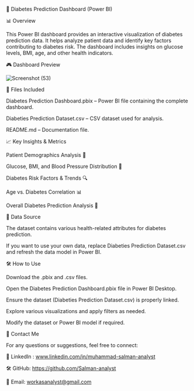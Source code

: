 🎉 Diabetes Prediction Dashboard (Power BI)

📊 Overview

This Power BI dashboard provides an interactive visualization of diabetes prediction data. It helps analyze patient data and identify key factors contributing to diabetes risk. The dashboard includes insights on glucose levels, BMI, age, and other health indicators.

🎮 Dashboard Preview

![Screenshot (53)](https://github.com/user-attachments/assets/6abc881d-1797-488c-a8b4-f19283a97d4a)

💂️ Files Included

Diabetes Prediction Dashboard.pbix – Power BI file containing the complete dashboard.

Diabeties Prediction Dataset.csv – CSV dataset used for analysis.

README.md – Documentation file.

📈 Key Insights & Metrics

Patient Demographics Analysis 📅

Glucose, BMI, and Blood Pressure Distribution 💉

Diabetes Risk Factors & Trends 🔍

Age vs. Diabetes Correlation 📊

Overall Diabetes Prediction Analysis 🚀

🔗 Data Source

The dataset contains various health-related attributes for diabetes prediction.

If you want to use your own data, replace Diabeties Prediction Dataset.csv and refresh the data model in Power BI.

🛠️ How to Use

Download the .pbix and .csv files.

Open the Diabetes Prediction Dashboard.pbix file in Power BI Desktop.

Ensure the dataset (Diabeties Prediction Dataset.csv) is properly linked.

Explore various visualizations and apply filters as needed.

Modify the dataset or Power BI model if required.

🐬 Contact Me

For any questions or suggestions, feel free to connect:

🔗 LinkedIn : www.linkedin.com/in/muhammad-salman-analyst

🛠️ GitHub: https://github.com/Salman-analyst

📧 Email: workasanalyst@gmail.com

